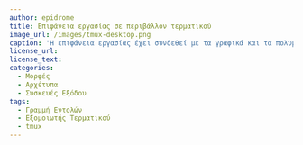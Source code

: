 ```yaml
---
author: epidrome
title: Επιφάνεια εργασίας σε περιβάλλον τερματικού 
image_url: /images/tmux-desktop.png
caption: 'Η επιφάνεια εργασίας έχει συνδεθεί με τα γραφικά και τα πολυμέσα αλλά μπορεί να πραγματοποιηθεί σε μεγάλο βαθμό μόνο με την χρήση της γραμμής εντολών, μερικών συνοδευτικών εργαλείων και αρκετών ρυθμίσεων με αποτέλεσμα μια πολύ γρήγορη, απλή, και πυκνή σε πληροφορία διεπαφή.' 
license_url: 
license_text: 
categories:
  - Μορφές
  - Αρχέτυπα
  - Συσκευές Εξόδου
tags:
  - Γραμμή Εντολών 
  - Εξομοιωτής Τερματικού
  - tmux
---
```

